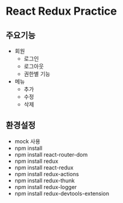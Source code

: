 # React Redux Practice

## 주요기능

 - 회원
   - 로그인
   - 로그아웃
   - 권한별 기능
 - 메뉴
   - 추가
   - 수정
   - 삭제

## 환경설정

- mock 사용
- npm install
- npm install react-router-dom
- npm install redux
- npm install react-redux
- npm install redux-actions
- npm install redux-thunk
- npm install redux-logger
- npm install redux-devtools-extension
